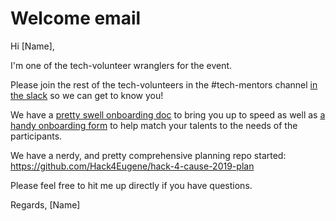 # Welcome email

Hi [Name],

I'm one of the tech-volunteer wranglers for the event.

Please join the rest of the tech-volunteers in the #tech-mentors channel [in the slack](https://communityinviter.com/apps/hack4cause/inviter) so we can get to know you!

We have a [pretty swell onboarding doc](https://github.com/Hack4Eugene/hack-4-cause-2019-plan/blob/master/docs/tech-volunteer-onboarding.md) to bring you up to speed as well as [a handy onboarding form](https://forms.gle/Hy4qQnLnLhmhgDi9A) to help match your talents to the needs of the participants.

We have a nerdy, and pretty comprehensive planning repo started: https://github.com/Hack4Eugene/hack-4-cause-2019-plan 

Please feel free to hit me up directly if you have questions.

Regards,
[Name]
